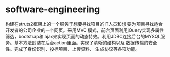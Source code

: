 # software-engineering
构建在struts2框架上的一个服务于想要寻找项目的IT人员和想
要为项目寻找适合开发者的公司企业的一个网页。采用MVC
模式，前台页面利用jQuery实现多属性筛选，bootstrap和
ajax来实现页面的动态特效。利用JDBC连接后台的MYSQL服
务。基本方法封装在后台action里面。实现了清晰的结构以及
数据传输的安全性。完成了身份识别、投标项目、上传资料、
生成协议等各项功能。
